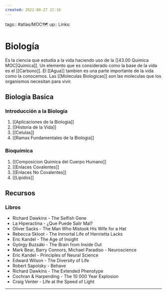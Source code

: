 ```yaml
---
created: 2022-08-27 22:16
---
```

tags:: #atlas/MOC🗺 
up:: 
Links: 
# Biología
Es la ciencia que estudia a la vida haciendo uso de la [[43.00 Quimica MOC|Quimica]]. Un elemento que es considerado como la base de la vida es el [[Carbono]]. El [[Agua]] tambien es una parte importante de la vida como la conocemos. Las [[Moleculas Biologicas]] son las moleculas que los organismos necesitan para vivir.

## Biología Basica
### Introducción a la Biología
1. [[Aplicaciones de la Biologia]]
2. [[Historia de la Vida]]
3. [[Celulas]]
4. [[Ramas Fundamentales de la Biologia]]

### Bioquímica
1. [[Composicion Quimica del Cuerpo Humano]]
2. [[Enlaces Covalentes]]
3. [[Enlaces No Covalentes]]
4. [[Lipidos]]

## Recursos
### Libros
- Richard Dawkins - The Selfish Gene
- La Hiperactina - ¿Que Puede Salir Mal? 
- Oliver Sacks - The Man Who Mistook His Wife for a Hat 
- Rebecca Skloot - The Inmortal Life of Henrietta Lacks
- Eric Kandel - The Age of Insight
- György Buzsáki - The Brain from Inside Out
- Mark Bear, Barry Connors, Michael Paradiso - Neuroscience
- Eric Kandel - Principles of Neural Science
- Edward Wilson - The Diversity of Life
- Robert Sapolsky - Behave
- Richard Dawkins - The Extended Phenotype
- Cochran & Harpending - The 10 000 Year Explosion
- Craig Venter - Life at the Speed of Light
___
